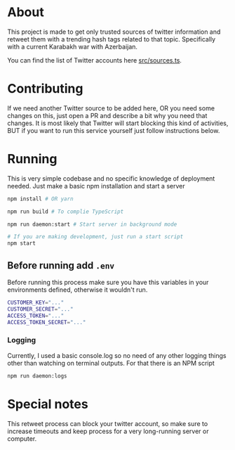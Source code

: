 # About

This project is made to get only trusted sources of twitter information and retweet them with a trending hash tags
related to that topic. Specifically with a current Karabakh war with Azerbaijan.

You can find the list of Twitter accounts here [src/sources.ts](https://github.com/tigranbs/karabakh-retweet/blob/master/src/sources.ts).

# Contributing

If we need another Twitter source to be added here, OR you need some changes on this, just open a PR and describe a bit
why you need that changes. It is most likely that Twitter will start blocking this kind of activities, BUT if you want to
run this service yourself just follow instructions below.

# Running

This is very simple codebase and no specific knowledge of deployment needed. Just make a basic npm installation and
start a server

```bash
npm install # OR yarn

npm run build # To complie TypeScript

npm run daemon:start # Start server in background mode

# If you are making development, just run a start script
npm start
```

## Before running add `.env`

Before running this process make sure you have this variables in your environments defined, otherwise it wouldn't run.

```bash
CUSTOMER_KEY="..."
CUSTOMER_SECRET="..."
ACCESS_TOKEN="..."
ACCESS_TOKEN_SECRET="..."
```

### Logging

Currently, I used a basic console.log so no need of any other logging things other than watching on terminal outputs.
For that there is an NPM script

```bash
npm run daemon:logs
```

# Special notes

This retweet process can block your twitter account, so make sure to increase timeouts and keep process for a very long-running server or computer.
